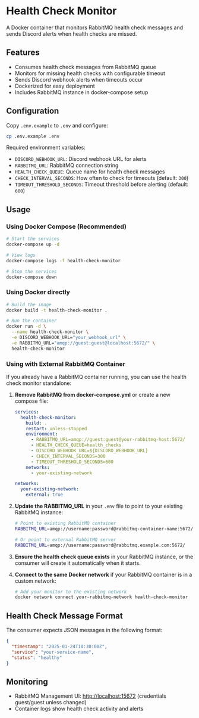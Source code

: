 # Health Check Monitor

A Docker container that monitors RabbitMQ health check messages and sends Discord alerts when health checks are missed.

## Features

- Consumes health check messages from RabbitMQ queue
- Monitors for missing health checks with configurable timeout
- Sends Discord webhook alerts when timeouts occur
- Dockerized for easy deployment
- Includes RabbitMQ instance in docker-compose setup

## Configuration

Copy `.env.example` to `.env` and configure:

```bash
cp .env.example .env
```

Required environment variables:

- `DISCORD_WEBHOOK_URL`: Discord webhook URL for alerts
- `RABBITMQ_URL`: RabbitMQ connection string
- `HEALTH_CHECK_QUEUE`: Queue name for health check messages
- `CHECK_INTERVAL_SECONDS`: How often to check for timeouts (default: `300`)
- `TIMEOUT_THRESHOLD_SECONDS`: Timeout threshold before alerting (default: `600`)

## Usage

### Using Docker Compose (Recommended)

```bash
# Start the services
docker-compose up -d

# View logs
docker-compose logs -f health-check-monitor

# Stop the services
docker-compose down
```

### Using Docker directly

```bash
# Build the image
docker build -t health-check-monitor .

# Run the container
docker run -d \
  --name health-check-monitor \
  -e DISCORD_WEBHOOK_URL="your_webhook_url" \
  -e RABBITMQ_URL="amqp://guest:guest@localhost:5672/" \
  health-check-monitor
```

### Using with External RabbitMQ Container

If you already have a RabbitMQ container running, you can use the health check monitor standalone:

1. **Remove RabbitMQ from docker-compose.yml** or create a new compose file:

    ```yaml
    services:
      health-check-monitor:
        build: .
        restart: unless-stopped
        environment:
          - RABBITMQ_URL=amqp://guest:guest@your-rabbitmq-host:5672/
          - HEALTH_CHECK_QUEUE=health_checks
          - DISCORD_WEBHOOK_URL=${DISCORD_WEBHOOK_URL}
          - CHECK_INTERVAL_SECONDS=300
          - TIMEOUT_THRESHOLD_SECONDS=600
        networks:
          - your-existing-network

    networks:
      your-existing-network:
        external: true
    ```

2. **Update the RABBITMQ_URL** in your `.env` file to point to your existing RabbitMQ instance:

    ```bash
    # Point to existing RabbitMQ container
    RABBITMQ_URL=amqp://username:password@rabbitmq-container-name:5672/

    # Or point to external RabbitMQ server
    RABBITMQ_URL=amqp://username:password@rabbitmq.example.com:5672/
    ```

3. **Ensure the health check queue exists** in your RabbitMQ instance, or the consumer will create it automatically when it starts.

4. **Connect to the same Docker network** if your RabbitMQ container is in a custom network:

    ```bash
    # Add your monitor to the existing network
    docker network connect your-rabbitmq-network health-check-monitor
    ```

## Health Check Message Format

The consumer expects JSON messages in the following format:

```json
{
  "timestamp": "2025-01-24T10:30:00Z",
  "service": "your-service-name",
  "status": "healthy"
}
```

## Monitoring

- RabbitMQ Management UI: <http://localhost:15672> (credentials guest/guest unless changed)
- Container logs show health check activity and alerts
